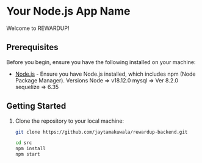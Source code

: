 # Your Node.js App Name

Welcome to REWARDUP!

## Prerequisites

Before you begin, ensure you have the following installed on your machine:

- [Node.js](https://nodejs.org/) - Ensure you have Node.js installed, which includes npm (Node Package Manager).
Versions
Node => v18.12.0
mysql => Ver 8.2.0
sequelize => 6.35

## Getting Started

1. Clone the repository to your local machine:

   ```bash
   git clone https://github.com/jaytamakuwala/rewardup-backend.git

   cd src
   npm install
   npm start